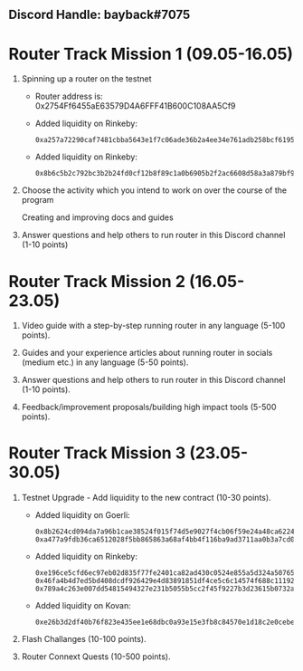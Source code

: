 ## Discord Handle: bayback#7075
# Router Track Mission 1 (09.05-16.05)

1) Spinning up a router on the testnet

    - Router address is: 0x2754Ff6455aE63579D4A6FFF41B600C108AA5Cf9

    - Added liquidity on Rinkeby:   

          0xa257a72290caf7481cbba5643e1f7c06ade36b2a4ee34e761adb258bcf6195c4

    - Added liquidity on Rinkeby: 

          0x8b6c5b2c792bc3b2b24fd0cf12b8f89c1a0b6905b2f2ac6608d58a3a879bf90f


2) Choose the activity which you intend to work on over the course of the program
    
    Creating and improving docs and guides


3) Answer questions and help others to run router in this Discord channel (1-10 points)

    
# Router Track Mission 2 (16.05-23.05)

1) Video guide with a step-by-step running router in any language (5-100 points).


2) Guides and your experience articles about running router in socials (medium etc.) in any language (5-50 points).


3) Answer questions and help others to run router in this Discord channel (1-10 points).


4) Feedback/improvement proposals/building high impact tools (5-500 points).


# Router Track Mission 3 (23.05-30.05)


1) Testnet Upgrade - Add liquidity to the new contract (10-30 points).

    - Added liquidity on Goerli:   

          0x8b2624cd094da7a96b1cae38524f015f74d5e9027f4cb06f59e24a48ca622499
          0xa477a9fdb36ca6512028f5bb865863a68af4bb4f116ba9ad3711aa0b3a7cd061

    - Added liquidity on Rinkeby:   

          0xe196ce5cfd6ec97eb02d835f77fe2401ca82ad430c0524e855a5d324a507657a
          0x46fa4b4d7ed5bd408dcdf926429e4d83891851df4ce5c6c14574f688c1119209
          0x789a4c263e007dd54815494327e231b5055b5cc2f45f9227b3d23615b0732ac6

    - Added liquidity on Kovan:   

          0xe26b3d2df40b76f823e435ee1e68dbc0a93e15e3fb8c84570e1d18c2e0cebef1


2) Flash Challanges (10-100 points).

3) Router Connext Quests (10-500 points).
